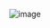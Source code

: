 

![image](https://user-images.githubusercontent.com/74035307/189538015-a81cea9d-709a-4be2-8409-86e8c25a2e98.png)
